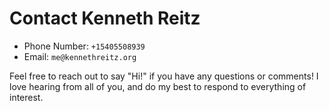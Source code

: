 # Contact Kenneth Reitz

- Phone Number: `+15405508939`
- Email: `me@kennethreitz.org`

Feel free to reach out to say "Hi!" if you have any questions or comments!
I love hearing from all of you, and do my best to respond to everything of interest.
